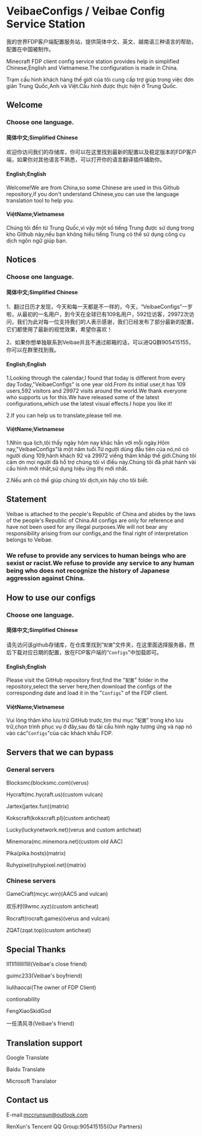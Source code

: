 # VeibaeConfigs / Veibae Config Service Station
我的世界FDP客户端配置服务站，提供简体中文、英文、越南语三种语言的帮助，配置在中国被制作。

Minecraft FDP client config service station provides help in simplified Chinese,English and Vietnamese.The configuration is made in China.

Trạm cấu hình khách hàng thế giới của tôi cung cấp trợ giúp trong việc đơn giản Trung Quốc,Anh và Việt.Cấu hình được thực hiện ở Trung Quốc.

## Welcome
### Choose one language.
#### 简体中文;Simplified Chinese
欢迎你访问我们的存储库，你可以在这里找到最新的配置以及稳定版本的FDP客户端，如果你对其他语言不熟悉，可以打开你的语言翻译插件辅助你。

#### English;English
Welcome!We are from China,so some Chinese are used in this Github repository,if you don't understand Chinese,you can use the language translation tool to help you.

#### ViệtName;Vietnamese
Chúng tôi đến từ Trung Quốc,vì vậy một số tiếng Trung được sử dụng trong kho Github này,nếu bạn không hiểu tiếng Trung có thể sử dụng công cụ dịch ngôn ngữ giúp bạn.

## Notices
### Choose one language.
#### 简体中文;Simplified Chinese
1、翻过日历才发现，今天和每一天都是不一样的，今天，“VeibaeConfigs”一岁啦，从最初的一名用户，到今天在全球已有109名用户，592位访客，29972次访问，我们为此对每一位支持我们的人表示感谢，我们已经发布了部分最新的配置，它们都使用了最新的视觉效果，希望你喜欢！

2、如果你想单独联系到Veibae并且不通过邮箱的话，可以进QQ群905415155，你可以在群里找到我。

#### English;English
1.Looking through the calendar,I found that today is different from every day.Today,"VeibaeConfigs" is one year old.From its initial user,it has 109 users,592 visitors and 29972 visits around the world.We thank everyone who supports us for this.We have released some of the latest configurations,which use the latest visual effects.I hope you like it!

2.If you can help us to translate,please tell me.

#### ViệtName;Vietnamese
1.Nhìn qua lịch,tôi thấy ngày hôm nay khác hẳn với mỗi ngày.Hôm nay,"VeibaeConfigs"là một năm tuổi.Từ người dùng đầu tiên của nó,nó có người dùng 109,hành khách 92 và 29972 viếng thăm khắp thế giới.Chúng tôi cảm ơn mọi người đã hỗ trợ chúng tôi vì điều này.Chúng tôi đã phát hành vài cấu hình mới nhất,sử dụng hiệu ứng thị mới nhất.

2.Nếu anh có thể giúp chúng tôi dịch,xin hãy cho tôi biết.

## Statement
Veibae is attached to the people's Republic of China and abides by the laws of the people's Republic of China.All configs are only for reference and have not been used for any illegal purposes.We will not bear any responsibility arising from our configs,and the final right of interpretation belongs to Veibae.

### We refuse to provide any services to human beings who are sexist or racist.We refuse to provide any service to any human being who does not recognize the history of Japanese aggression against China.

## How to use our configs
### Choose one language.
#### 简体中文;Simplified Chinese
请先访问该github存储库，在仓库里找到“`配置`”文件夹，在这里面选择服务器，然后下载对应日期的配置，放在FDP客户端的“`Configs`”中加载即可。

#### English;English
Please visit the GitHub repository first,find the "`配置`" folder in the repository,select the server here,then download the configs of the corresponding date and load it in the "`Configs`" of the FDP client.

#### ViệtName;Vietnamese
Vui lòng thăm kho lưu trữ GitHub trước,tìm thư mục "`配置`" trong kho lưu trữ,chọn trình phục vụ ở đây,sau đó tải cấu hình ngày tương ứng và nạp nó vào các"`Configs`"của các khách khẩu FDP.

## Servers that we can bypass
### General servers
Blocksmc(blocksmc.com)(verus)

Hycraft(mc.hycraft.us)(custom vulcan)

Jartex(jartex.fun)(matrix)

Kokscraft(kokscraft.pl)(custom anticheat)

Lucky(luckynetwork.net)(verus and custom anticheat)

Minemora(mc.minemora.net)(custom old AAC)

Pika(pika.hosts)(matrix)

Ruhypixel(ruhypixel.net)(matrix)

### Chinese servers
GameCraft(mcyc.win)(AAC5 and vulcan)

欢乐村(9wmc.xyz)(custom anticheat)

Rocraft(rocraft.games)(verus and vulcan)

ZQAT(zqat.top)(custom anticheat)

## Special Thanks
ll11l1lIllIl1lll(Veibae's close friend)

guimc233(Veibae's boyfriend)

liulihaocai(The owner of FDP Client)

contionability

FengXiaoSkidGod

一任清风寻(Veibae's friend)

## Translation support
Google Translate

Baidu Translate

Microsoft Translator

## Contact us
E-mail:mccrunsun@outlook.com

RenXun's Tencent QQ Group:905415155(Our Partners)
